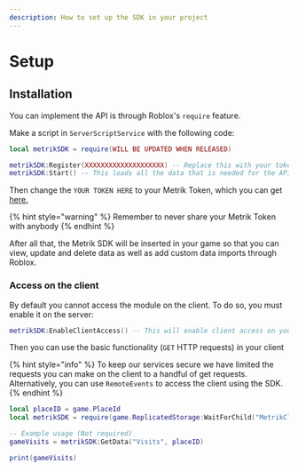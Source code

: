 ```yaml
---
description: How to set up the SDK in your project
---
```


# Setup

## Installation

You can implement the API is through Roblox's `require` feature.

Make a script in `ServerScriptService` with the following code:

```lua
local metrikSDK = require(WILL BE UPDATED WHEN RELEASED)

metrikSDK:Register(XXXXXXXXXXXXXXXXXXXX) -- Replace this with your token. This will register your game with our servers
metrikSDK:Start() -- This loads all the data that is needed for the API
```

Then change the `YOUR TOKEN HERE` to your Metrik Token, which you can get [here.](https://app.metrik.dev/settings/token/)

{% hint style="warning" %}
Remember to never share your Metrik Token with anybody
{% endhint %}

After all that, the Metrik SDK will be inserted in your game so that you can view, update and delete data as well as add custom data imports through Roblox.

### Access on the client

By default you cannot access the module on the client. To do so, you must enable it on the server:

```lua
metrikSDK:EnableClientAccess() -- This will enable client access on your game
```

Then you can use the basic functionality \(`GET` HTTP requests\) in your client

{% hint style="info" %}
To keep our services secure we have limited the requests you can make on the client to a handful of get requests. Alternatively, you can use `RemoteEvents` to access the client using the SDK.
{% endhint %}

```lua
local placeID = game.PlaceId
local metrikSDK = require(game.ReplicatedStorage:WaitForChild("MetrikClient") -- This will access a version of the SDK on the client that was accessed on the server

-- Example usage (Not required)
gameVisits = metrikSDK:GetData("Visits", placeID)

print(gameVisits)


```



